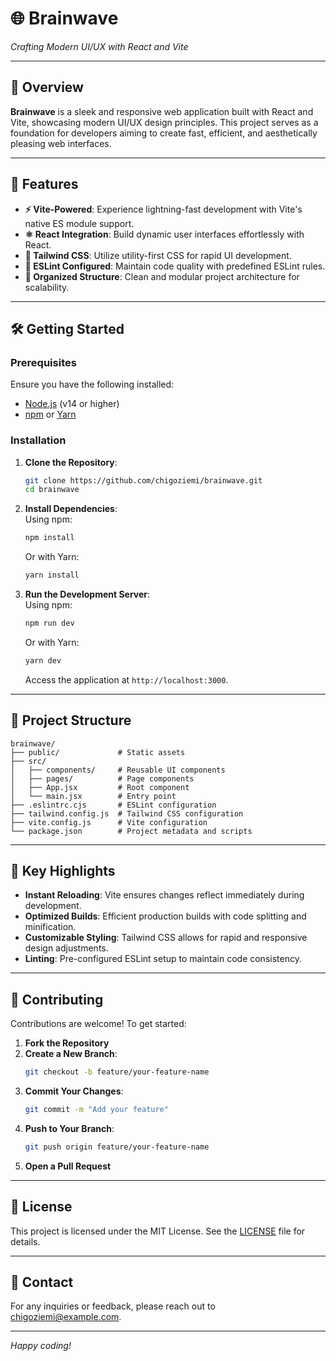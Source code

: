 
# 🌐 **Brainwave**  
*Crafting Modern UI/UX with React and Vite*

---

## 🎨 **Overview**  
**Brainwave** is a sleek and responsive web application built with React and Vite, showcasing modern UI/UX design principles. This project serves as a foundation for developers aiming to create fast, efficient, and aesthetically pleasing web interfaces.

---

## 🚀 **Features**  
- **⚡️ Vite-Powered**: Experience lightning-fast development with Vite's native ES module support.  
- **⚛️ React Integration**: Build dynamic user interfaces effortlessly with React.  
- **🎨 Tailwind CSS**: Utilize utility-first CSS for rapid UI development.  
- **🔧 ESLint Configured**: Maintain code quality with predefined ESLint rules.  
- **📂 Organized Structure**: Clean and modular project architecture for scalability.  

---

## 🛠️ **Getting Started**  

### Prerequisites  
Ensure you have the following installed:  
- [Node.js](https://nodejs.org/) (v14 or higher)  
- [npm](https://www.npmjs.com/) or [Yarn](https://yarnpkg.com/)  

### Installation  
1. **Clone the Repository**:  
   ```bash
   git clone https://github.com/chigoziemi/brainwave.git
   cd brainwave
   ```  
2. **Install Dependencies**:  
   Using npm:  
   ```bash
   npm install
   ```  
   Or with Yarn:  
   ```bash
   yarn install
   ```  
3. **Run the Development Server**:  
   Using npm:  
   ```bash
   npm run dev
   ```  
   Or with Yarn:  
   ```bash
   yarn dev
   ```  
   Access the application at `http://localhost:3000`.  

---

## 📂 **Project Structure**  
```plaintext
brainwave/
├── public/             # Static assets
├── src/
│   ├── components/     # Reusable UI components
│   ├── pages/          # Page components
│   ├── App.jsx         # Root component
│   └── main.jsx        # Entry point
├── .eslintrc.cjs       # ESLint configuration
├── tailwind.config.js  # Tailwind CSS configuration
├── vite.config.js      # Vite configuration
└── package.json        # Project metadata and scripts
```

---

## 🌟 **Key Highlights**  
- **Instant Reloading**: Vite ensures changes reflect immediately during development.  
- **Optimized Builds**: Efficient production builds with code splitting and minification.  
- **Customizable Styling**: Tailwind CSS allows for rapid and responsive design adjustments.  
- **Linting**: Pre-configured ESLint setup to maintain code consistency.  

---

## 🤝 **Contributing**  
Contributions are welcome! To get started:  
1. **Fork the Repository**  
2. **Create a New Branch**:  
   ```bash
   git checkout -b feature/your-feature-name
   ```  
3. **Commit Your Changes**:  
   ```bash
   git commit -m "Add your feature"
   ```  
4. **Push to Your Branch**:  
   ```bash
   git push origin feature/your-feature-name
   ```  
5. **Open a Pull Request**  

---

## 📜 **License**  
This project is licensed under the MIT License. See the [LICENSE](LICENSE) file for details.

---

## 📧 **Contact**  
For any inquiries or feedback, please reach out to [chigoziemi@example.com](mailto:chigoziemi@example.com).

---

*Happy coding!*
